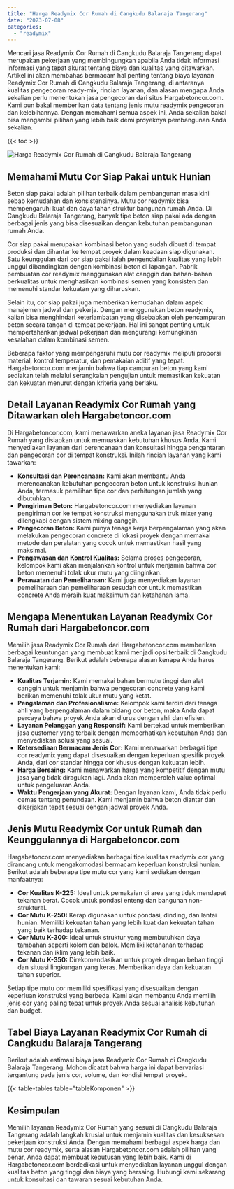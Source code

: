 ```yaml
---
title: "Harga Readymix Cor Rumah di Cangkudu Balaraja Tangerang"
date: "2023-07-08"
categories: 
  - "readymix"
---
```



Mencari jasa Readymix Cor Rumah di Cangkudu Balaraja Tangerang dapat merupakan pekerjaan yang membingungkan apabila Anda tidak informasi informasi yang tepat akurat tentang biaya dan kualitas yang ditawarkan. Artikel ini akan membahas bermacam hal penting tentang biaya layanan Readymix Cor Rumah di Cangkudu Balaraja Tangerang, di antaranya kualitas pengecoran ready-mix, rincian layanan, dan alasan mengapa Anda sekalian perlu menentukan jasa pengecoran dari situs Hargabetoncor.com. Kami pun bakal memberikan data tentang jenis mutu readymix pengecoran dan kelebihannya. Dengan memahami semua aspek ini, Anda sekalian bakal bisa mengambil pilihan yang lebih baik demi proyeknya pembangunan Anda sekalian.

{{< toc >}}

![Harga Readymix Cor Rumah di Cangkudu Balaraja Tangerang](https://hargareadymixid.github.io/hbc/readymix-hbc%20(41).png)

## Memahami Mutu Cor Siap Pakai untuk Hunian

Beton siap pakai adalah pilihan terbaik dalam pembangunan masa kini sebab kemudahan dan konsistensinya. Mutu cor readymix bisa mempengaruhi kuat dan daya tahan struktur bangunan rumah Anda. Di Cangkudu Balaraja Tangerang, banyak tipe beton siap pakai ada dengan berbagai jenis yang bisa disesuaikan dengan kebutuhan pembangunan rumah Anda.

Cor siap pakai merupakan kombinasi beton yang sudah dibuat di tempat produksi dan dihantar ke tempat proyek dalam keadaan siap digunakan. Satu keunggulan dari cor siap pakai ialah pengendalian kualitas yang lebih unggul dibandingkan dengan kombinasi beton di lapangan. Pabrik pembuatan cor readymix menggunakan alat canggih dan bahan-bahan berkualitas untuk menghasilkan kombinasi semen yang konsisten dan memenuhi standar kekuatan yang diharuskan.

Selain itu, cor siap pakai juga memberikan kemudahan dalam aspek manajemen jadwal dan pekerja. Dengan menggunakan beton readymix, kalian bisa menghindari keterlambatan yang disebabkan oleh pencampuran beton secara tangan di tempat pekerjaan. Hal ini sangat penting untuk mempertahankan jadwal pekerjaan dan mengurangi kemungkinan kesalahan dalam kombinasi semen.

Beberapa faktor yang mempengaruhi mutu cor readymix meliputi proporsi material, kontrol temperatur, dan pemakaian aditif yang tepat. Hargabetoncor.com menjamin bahwa tiap campuran beton yang kami sediakan telah melalui serangkaian pengujian untuk memastikan kekuatan dan kekuatan menurut dengan kriteria yang berlaku.

## Detail Layanan Readymix Cor Rumah yang Ditawarkan oleh Hargabetoncor.com

Di Hargabetoncor.com, kami menawarkan aneka layanan jasa Readymix Cor Rumah yang disiapkan untuk memuaskan kebutuhan khusus Anda. Kami menyediakan layanan dari perencanaan dan konsultasi hingga pengantaran dan pengecoran cor di tempat konstruksi. Inilah rincian layanan yang kami tawarkan:

- **Konsultasi dan Perencanaan:** Kami akan membantu Anda merencanakan kebutuhan pengecoran beton untuk konstruksi hunian Anda, termasuk pemilihan tipe cor dan perhitungan jumlah yang dibutuhkan.
- **Pengiriman Beton:** Hargabetoncor.com menyediakan layanan pengiriman cor ke tempat konstruksi menggunakan truk mixer yang dilengkapi dengan sistem mixing canggih.
- **Pengecoran Beton:** Kami punya tenaga kerja berpengalaman yang akan melakukan pengecoran concrete di lokasi proyek dengan memakai metode dan peralatan yang cocok untuk memastikan hasil yang maksimal.
- **Pengawasan dan Kontrol Kualitas:** Selama proses pengecoran, kelompok kami akan menjalankan kontrol untuk menjamin bahwa cor beton memenuhi tolak ukur mutu yang diinginkan.
- **Perawatan dan Pemeliharaan:** Kami juga menyediakan layanan pemeliharaan dan pemeliharaan sesudah cor untuk memastikan concrete Anda meraih kuat maksimum dan ketahanan lama.

## Mengapa Menentukan Layanan Readymix Cor Rumah dari Hargabetoncor.com

Memilih jasa Readymix Cor Rumah dari Hargabetoncor.com memberikan berbagai keuntungan yang membuat kami menjadi opsi terbaik di Cangkudu Balaraja Tangerang. Berikut adalah beberapa alasan kenapa Anda harus menentukan kami:

- **Kualitas Terjamin:** Kami memakai bahan bermutu tinggi dan alat canggih untuk menjamin bahwa pengecoran concrete yang kami berikan memenuhi tolak ukur mutu yang ketat.
- **Pengalaman dan Profesionalisme:** Kelompok kami terdiri dari tenaga ahli yang berpengalaman dalam bidang cor beton, maka Anda dapat percaya bahwa proyek Anda akan diurus dengan ahli dan efisien.
- **Layanan Pelanggan yang Responsif:** Kami bertekad untuk memberikan jasa customer yang terbaik dengan memperhatikan kebutuhan Anda dan menyediakan solusi yang sesuai.
- **Ketersediaan Bermacam Jenis Cor:** Kami menawarkan berbagai tipe cor readymix yang dapat disesuaikan dengan keperluan spesifik proyek Anda, dari cor standar hingga cor khusus dengan kekuatan lebih.
- **Harga Bersaing:** Kami menawarkan harga yang kompetitif dengan mutu jasa yang tidak diragukan lagi. Anda akan memperoleh value optimal untuk pengeluaran Anda.
- **Waktu Pengerjaan yang Akurat:** Dengan layanan kami, Anda tidak perlu cemas tentang penundaan. Kami menjamin bahwa beton diantar dan dikerjakan tepat sesuai dengan jadwal proyek Anda.

## Jenis Mutu Readymix Cor untuk Rumah dan Keunggulannya di Hargabetoncor.com

Hargabetoncor.com menyediakan berbagai tipe kualitas readymix cor yang dirancang untuk mengakomodasi bermacam keperluan konstruksi hunian. Berikut adalah beberapa tipe mutu cor yang kami sediakan dengan manfaatnya:

- **Cor Kualitas K-225:** Ideal untuk pemakaian di area yang tidak mendapat tekanan berat. Cocok untuk pondasi enteng dan bangunan non-struktural.
- **Cor Mutu K-250:** Kerap digunakan untuk pondasi, dinding, dan lantai hunian. Memiliki kekuatan tahan yang lebih kuat dan kekuatan tahan yang baik terhadap tekanan.
- **Cor Mutu K-300:** Ideal untuk struktur yang membutuhkan daya tambahan seperti kolom dan balok. Memiliki ketahanan terhadap tekanan dan iklim yang lebih baik.
- **Cor Mutu K-350:** Direkomendasikan untuk proyek dengan beban tinggi dan situasi lingkungan yang keras. Memberikan daya dan kekuatan tahan superior.

Setiap tipe mutu cor memiliki spesifikasi yang disesuaikan dengan keperluan konstruksi yang berbeda. Kami akan membantu Anda memilih jenis cor yang paling tepat untuk proyek Anda sesuai analisis kebutuhan dan budget.

## Tabel Biaya Layanan Readymix Cor Rumah di Cangkudu Balaraja Tangerang

Berikut adalah estimasi biaya jasa Readymix Cor Rumah di Cangkudu Balaraja Tangerang. Mohon dicatat bahwa harga ini dapat bervariasi tergantung pada jenis cor, volume, dan kondisi tempat proyek.

{{< table-tables table="tableKomponen" >}}

## Kesimpulan

Memilih layanan Readymix Cor Rumah yang sesuai di Cangkudu Balaraja Tangerang adalah langkah krusial untuk menjamin kualitas dan kesuksesan pekerjaan konstruksi Anda. Dengan memahami berbagai aspek harga dan mutu cor readymix, serta alasan Hargabetoncor.com adalah pilihan yang benar, Anda dapat membuat keputusan yang lebih baik. Kami di Hargabetoncor.com berdedikasi untuk menyediakan layanan unggul dengan kualitas beton yang tinggi dan biaya yang bersaing. Hubungi kami sekarang untuk konsultasi dan tawaran sesuai kebutuhan Anda.
